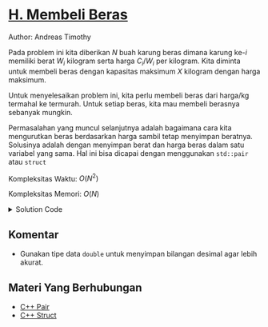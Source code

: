 # [H. Membeli Beras](https://tlx.toki.id/courses/competitive/chapters/03/problems/H)

Author: Andreas Timothy

Pada problem ini kita diberikan $N$ buah karung beras dimana karung ke-$i$ memiliki berat $W_i$ kilogram serta harga $C_i / W_i$ per kilogram. Kita diminta untuk membeli beras dengan kapasitas maksimum $X$ kilogram dengan harga maksimum.

Untuk menyelesaikan problem ini, kita perlu membeli beras dari harga/kg termahal ke termurah. Untuk setiap beras, kita mau membeli berasnya sebanyak mungkin.

Permasalahan yang muncul selanjutnya adalah bagaimana cara kita mengurutkan beras berdasarkan harga sambil tetap menyimpan beratnya. Solusinya adalah dengan menyimpan berat dan harga beras dalam satu variabel yang sama. Hal ini bisa dicapai dengan menggunakan `std::pair` atau `struct`

Kompleksitas Waktu: $O(N^2)$

Kompleksitas Memori: $O(N)$

<details>
  <summary>Solution Code</summary>

```c++
#include <bits/stdc++.h>
using namespace std;

int n, x, w[1005], c;
pair<double, int> a[1005];

int main() {
  cin >> n >> x;
  for (int i = 1; i <= n; i++) cin >> w[i];
  for (int i = 1; i <= n; i++) {
    cin >> c;
    // {harga/kg, kg}
    a[i] = {1.0 * c / w[i], w[i]};
  }

  // sort
  for (int i = 1; i <= n; i++) {
    for (int j = 1; j <= n - i; j++) {
      // pair akan membandingkan nilai first,
      // apabila nilai firstnya sama maka nilai second akan dibandingkan
      if (a[j] < a[j + 1]) swap(a[j], a[j + 1]);
    }
  }

  int pos = 1;
  double cost = 0;
  while (x > 0 && pos <= n) {
    int kg = min(a[pos].second, x);  // berat maksimal yang dapat dibeli
    cost += a[pos].first * kg;
    x -= kg;
    pos++;
  }

  cout << fixed << setprecision(5) << cost << '\n';
}
```

</details>

## Komentar

- Gunakan tipe data `double` untuk menyimpan bilangan desimal agar lebih akurat.

## Materi Yang Berhubungan

- [C++ Pair](https://www.geeksforgeeks.org/pair-in-cpp-stl/)
- [C++ Struct](https://www.w3schools.com/cpp/cpp_structs.asp)
